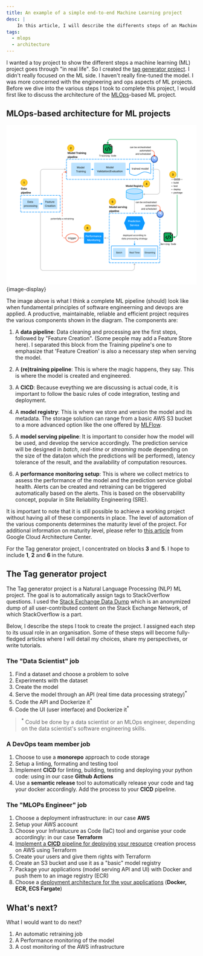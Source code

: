 ```yaml
---
title: An example of a simple end-to-end Machine Learning project
desc: |
    In this article, I will describe the differents steps of an Machine Learning (ML) project for question tagging using stackoverflow data.
tags:
  - mlops
  - architecture
---
```


I wanted a toy project to show the different steps a machine learning (ML) project goes through "in real life". So I created the [tag generator project](https://github.com/tekeinhor/tag-generator). I didn't really focused on the ML side. I haven't really fine-tuned the model. I was more concerned with the engineering and ops aspects of ML projects.
Before we dive into the various steps I took to complete this project, I would first like to discuss the architecture of the [MLOps](/posts/mlops)-based ML project.

## MLOps-based architecture for ML projects
![MLOps-based architecture for ML projects](./assets/mlops_lifecycle.png){image-display}

The image above is what I think a complete ML pipeline (should) look like when fundamental principles of software engineerning and devops are applied. A productive, maintainable, reliable and efficient project requires the various components shown in the diagram. 
The components are:
1) A **data pipeline**: Data cleaning and processing are the first steps, followed by "Feature Creation". (Some people may add a Feature Store here). I separated this block from the Training pipeline's one to emphasize that 'Feature Creation' is also a necessary step when serving the model.

2) A **(re)training pipeline**: This is where the magic happens, they say. This is where the model is created and engineered.

3) A **CICD**: Because eveything we are discussing is actual code,  it is important to follow the basic rules of code integration, testing and deployment.

4) A **model registry**: This is where we store and version the model and its metadata. The storage solution can range from a basic AWS S3 bucket to a more advanced option like the one offered by [MLFlow](https://mlflow.org/docs/latest/model-registry.html). 

5) A **model serving pipeline**: It is important to consider how the model will be used, and develop the service accordingly. The prediction service will be designed in *batch*, *real-time* or *streaming* mode depending on the size of the data(on which the predictions will be performed), latency tolerance of the result, and the availability of computation resources. 

6) A **performance monitoring setup**: This is where we collect metrics to assess the performance of the model and the prediction service global health. Alerts can be created and retraining can be triggered automatically based on the alerts. This is based on the observability concept, popular in Site Reliability Engineering (SRE).

It is important to note that it is still possible to achieve a working project without having all of these components in place.
The level of automation of the various components determines the maturity level of the project. For additional information on maturity level, please refer to [this article](https://cloud.google.com/architecture/mlops-continuous-delivery-and-automation-pipelines-in-machine-learning) from Google Cloud Architecture Center.

For the Tag generator project, I concentrated on blocks **3** and **5**.  I hope to include **1**, **2** and **6** in the future.

## The Tag generator project
The Tag generator project is a Natural Language Processing (NLP) ML project. The goal is to automatically assign tags to StackOverflow questions. I used the [Stack Exchange Data Dump](https://archive.org/details/stackexchange) which is an anonymized dump of all user-contributed content on the Stack Exchange Network, of which StackOverflow is a part.

Below, I describe the steps I took to create the project. I assigned each step to its usual role in an organisation.
Some of these steps will become fully-fledged articles where I will detail my choices, share my perspectives, or write tutorials.

### The "Data Scientist" job
1) Find a dataset and choose a problem to solve
2) Experiments with the dataset
3) Create the model
4) Serve the model through an API (real time data processing strategy)<sup>*</sup>
5) Code the API and Dockerize it<sup>*</sup>
6) Code the UI (user interface) and Dockerize it<sup>*</sup>

> **<sup>\*</sup>** Could be done by a data scientist or an MLOps engineer, depending on the data scientist's software engineering skills.

### A **DevOps team member** job
1) Choose to use a **monorepo** approach to code storage
2) Setup a linting, formating and testing tool
3) Implement **CICD** for linting, building, testing and deploying your python code: using in our case **Github Actions**
4) Use a **semantic release** tool to automatically release your code and tag your docker accordingly. Add the process to your **CICD** pipeline.

### The **"MLOPs Engineer"** job
1) Choose a deployment infrastructure: in our case **AWS**
2) Setup your AWS account
3) Choose your Infrastucure as Code (IaC) tool and organise your code accordingly: in our case **Terraform**
4) [Implement a **CICD** pipeline for deploying your resource](/posts/openid_connect) creation process on AWS using Terraform
4) Create your users and give them rights with Terraform
5) Create an S3 bucket and use it as a "basic" model registry
6) Package your applications (model serving API and UI) with Docker and push them to an image registry (ECR)
7) Choose a [deployment architecture for the your applications](/posts/archi) (**Docker, ECR, ECS Fargate**)

## What's next?
What I would want to do next?
1) An automatic retraining job
2) A Performance monitoring of the model
3) A cost monitoring of the AWS infrastructure
 